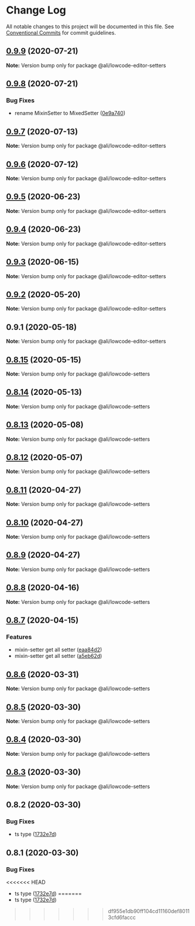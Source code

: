 # Change Log

All notable changes to this project will be documented in this file.
See [Conventional Commits](https://conventionalcommits.org) for commit guidelines.

<a name="0.9.9"></a>
## [0.9.9](https://gitlab.alibaba-inc.com/ali-lowcode/ali-lowcode-engine/compare/@ali/lowcode-editor-setters@0.9.8...@ali/lowcode-editor-setters@0.9.9) (2020-07-21)




**Note:** Version bump only for package @ali/lowcode-editor-setters

<a name="0.9.8"></a>
## [0.9.8](https://gitlab.alibaba-inc.com/ali-lowcode/ali-lowcode-engine/compare/@ali/lowcode-editor-setters@0.9.7...@ali/lowcode-editor-setters@0.9.8) (2020-07-21)


### Bug Fixes

* rename MixinSetter to MixedSetter ([0e9a740](https://gitlab.alibaba-inc.com/ali-lowcode/ali-lowcode-engine/commit/0e9a740))




<a name="0.9.7"></a>
## [0.9.7](https://gitlab.alibaba-inc.com/ali-lowcode/ali-lowcode-engine/compare/@ali/lowcode-editor-setters@0.9.6...@ali/lowcode-editor-setters@0.9.7) (2020-07-13)




**Note:** Version bump only for package @ali/lowcode-editor-setters

<a name="0.9.6"></a>
## [0.9.6](https://gitlab.alibaba-inc.com/ali-lowcode/ali-lowcode-engine/compare/@ali/lowcode-editor-setters@0.9.5...@ali/lowcode-editor-setters@0.9.6) (2020-07-12)




**Note:** Version bump only for package @ali/lowcode-editor-setters

<a name="0.9.5"></a>
## [0.9.5](https://gitlab.alibaba-inc.com/ali-lowcode/ali-lowcode-engine/compare/@ali/lowcode-editor-setters@0.9.4...@ali/lowcode-editor-setters@0.9.5) (2020-06-23)




**Note:** Version bump only for package @ali/lowcode-editor-setters

<a name="0.9.4"></a>
## [0.9.4](https://gitlab.alibaba-inc.com/ali-lowcode/ali-lowcode-engine/compare/@ali/lowcode-editor-setters@0.9.3...@ali/lowcode-editor-setters@0.9.4) (2020-06-23)




**Note:** Version bump only for package @ali/lowcode-editor-setters

<a name="0.9.3"></a>
## [0.9.3](https://gitlab.alibaba-inc.com/ali-lowcode/ali-lowcode-engine/compare/@ali/lowcode-editor-setters@0.9.2...@ali/lowcode-editor-setters@0.9.3) (2020-06-15)




**Note:** Version bump only for package @ali/lowcode-editor-setters

<a name="0.9.2"></a>
## [0.9.2](https://gitlab.alibaba-inc.com/ali-lowcode/ali-lowcode-engine/compare/@ali/lowcode-editor-setters@0.9.1...@ali/lowcode-editor-setters@0.9.2) (2020-05-20)




**Note:** Version bump only for package @ali/lowcode-editor-setters

<a name="0.9.1"></a>
## 0.9.1 (2020-05-18)




**Note:** Version bump only for package @ali/lowcode-editor-setters

<a name="0.8.15"></a>
## [0.8.15](https://gitlab.alibaba-inc.com/ali-lowcode/ali-lowcode-engine/compare/@ali/lowcode-setters@0.8.14...@ali/lowcode-setters@0.8.15) (2020-05-15)




**Note:** Version bump only for package @ali/lowcode-setters

<a name="0.8.14"></a>
## [0.8.14](https://gitlab.alibaba-inc.com/ali-lowcode/ali-lowcode-engine/compare/@ali/lowcode-setters@0.8.13...@ali/lowcode-setters@0.8.14) (2020-05-13)




**Note:** Version bump only for package @ali/lowcode-setters

<a name="0.8.13"></a>
## [0.8.13](https://gitlab.alibaba-inc.com/ali-lowcode/ali-lowcode-engine/compare/@ali/lowcode-setters@0.8.12...@ali/lowcode-setters@0.8.13) (2020-05-08)




**Note:** Version bump only for package @ali/lowcode-setters

<a name="0.8.12"></a>
## [0.8.12](https://gitlab.alibaba-inc.com/ali-lowcode/ali-lowcode-engine/compare/@ali/lowcode-setters@0.8.11...@ali/lowcode-setters@0.8.12) (2020-05-07)




**Note:** Version bump only for package @ali/lowcode-setters

<a name="0.8.11"></a>
## [0.8.11](https://gitlab.alibaba-inc.com/ali-lowcode/ali-lowcode-engine/compare/@ali/lowcode-setters@0.8.10...@ali/lowcode-setters@0.8.11) (2020-04-27)




**Note:** Version bump only for package @ali/lowcode-setters

<a name="0.8.10"></a>
## [0.8.10](https://gitlab.alibaba-inc.com/ali-lowcode/ali-lowcode-engine/compare/@ali/lowcode-setters@0.8.9...@ali/lowcode-setters@0.8.10) (2020-04-27)




**Note:** Version bump only for package @ali/lowcode-setters

<a name="0.8.9"></a>
## [0.8.9](https://gitlab.alibaba-inc.com/ali-lowcode/ali-lowcode-engine/compare/@ali/lowcode-setters@0.8.8...@ali/lowcode-setters@0.8.9) (2020-04-27)




**Note:** Version bump only for package @ali/lowcode-setters

<a name="0.8.8"></a>
## [0.8.8](https://gitlab.alibaba-inc.com/ali-lowcode/ali-lowcode-engine/compare/@ali/lowcode-setters@0.8.7...@ali/lowcode-setters@0.8.8) (2020-04-16)




**Note:** Version bump only for package @ali/lowcode-setters

<a name="0.8.7"></a>
## [0.8.7](https://gitlab.alibaba-inc.com/ali-lowcode/ali-lowcode-engine/compare/@ali/lowcode-setters@0.8.6...@ali/lowcode-setters@0.8.7) (2020-04-15)


### Features

* mixin-setter get all setter ([eaa84d2](https://gitlab.alibaba-inc.com/ali-lowcode/ali-lowcode-engine/commit/eaa84d2))
* mixin-setter get all setter ([a5eb62d](https://gitlab.alibaba-inc.com/ali-lowcode/ali-lowcode-engine/commit/a5eb62d))




<a name="0.8.6"></a>
## [0.8.6](https://gitlab.alibaba-inc.com/ali-lowcode/ali-lowcode-engine/compare/@ali/lowcode-setters@0.8.5...@ali/lowcode-setters@0.8.6) (2020-03-31)




**Note:** Version bump only for package @ali/lowcode-setters

<a name="0.8.5"></a>
## [0.8.5](https://gitlab.alibaba-inc.com/ali-lowcode/ali-lowcode-engine/compare/@ali/lowcode-setters@0.8.4...@ali/lowcode-setters@0.8.5) (2020-03-30)




**Note:** Version bump only for package @ali/lowcode-setters

<a name="0.8.4"></a>
## [0.8.4](https://gitlab.alibaba-inc.com/ali-lowcode/ali-lowcode-engine/compare/@ali/lowcode-setters@0.8.3...@ali/lowcode-setters@0.8.4) (2020-03-30)




**Note:** Version bump only for package @ali/lowcode-setters

<a name="0.8.3"></a>
## [0.8.3](https://gitlab.alibaba-inc.com/ali-lowcode/ali-lowcode-engine/compare/@ali/lowcode-setters@0.8.2...@ali/lowcode-setters@0.8.3) (2020-03-30)




**Note:** Version bump only for package @ali/lowcode-setters

<a name="0.8.2"></a>
## 0.8.2 (2020-03-30)


### Bug Fixes

* ts type ([1732e7d](https://gitlab.alibaba-inc.com/ali-lowcode/ali-lowcode-engine/commit/1732e7d))




<a name="0.8.1"></a>
## 0.8.1 (2020-03-30)


### Bug Fixes

<<<<<<< HEAD
* ts type ([1732e7d](https://gitlab.alibaba-inc.com/ali-lowcode/ali-lowcode-engine/commit/1732e7d))
=======
* ts type ([1732e7d](https://gitlab.alibaba-inc.com/ali-lowcode/ali-lowcode-engine/commit/1732e7db5fccb6e185cfa12e197ae698932fe127))
>>>>>>> df955e1db90ff104cd11160def80113cfd6faccc
